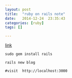 ```yaml
---
layout: post
title:  "ruby on rails note"
date:   2014-12-24	23:35:43
categories: [ruby]
tags: []

---
```


[link](http://guides.rubyonrails.org/getting_started.html)

```
sudo gem install rails

rails new blog

#visit  http://localhost:3000

```

